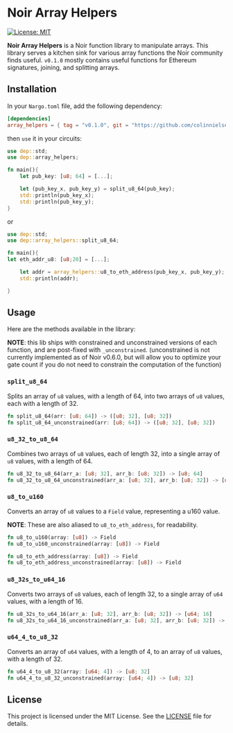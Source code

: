 # Noir Array Helpers

[![License: MIT](https://img.shields.io/badge/License-MIT-yellow.svg)](https://opensource.org/licenses/MIT)

**Noir Array Helpers** is a Noir function library to manipulate arrays. This library serves a kitchen sink for various array functions the Noir community finds useful. `v0.1.0` mostly contains useful functions for Ethereum signatures, joining, and splitting arrays.

## Installation

In your `Nargo.toml` file, add the following dependency:

```toml
[dependencies]
array_helpers = { tag = "v0.1.0", git = "https://github.com/colinnielsen/noir-array-helpers" }
```

then `use` it in your circuits:

```rust
use dep::std;
use dep::array_helpers;

fn main(){
    let pub_key: [u8; 64] = [...];

    let (pub_key_x, pub_key_y) = split_u8_64(pub_key);
    std::println(pub_key_x);
    std::println(pub_key_y);
}
```

or

```rust
use dep::std;
use dep::array_helpers::split_u8_64;

fn main(){
let eth_addr_u8: [u8;20] = [...];

    let addr = array_helpers::u8_to_eth_address(pub_key_x, pub_key_y);
    std::println(addr);

}

```

## Usage

Here are the methods available in the library:

**NOTE**: this lib ships with constrained and unconstrained versions of each function, and are post-fixed with `_unconstrained`. (unconstrained is not currently implemented as of Noir v0.6.0, but will allow you to optimize your gate count if you do not need to constrain the computation of the function)

### `split_u8_64`

Splits an array of `u8` values, with a length of 64, into two arrays of `u8` values, each with a length of 32.

```rust
fn split_u8_64(arr: [u8; 64]) -> ([u8; 32], [u8; 32])
fn split_u8_64_unconstrained(arr: [u8; 64]) -> ([u8; 32], [u8; 32])
```

### `u8_32_to_u8_64`

Combines two arrays of `u8` values, each of length 32, into a single array of `u8` values, with a length of 64.

```rust
fn u8_32_to_u8_64(arr_a: [u8; 32], arr_b: [u8; 32]) -> [u8; 64]
fn u8_32_to_u8_64_unconstrained(arr_a: [u8; 32], arr_b: [u8; 32]) -> [u8; 64]
```

### `u8_to_u160`

Converts an array of `u8` values to a `Field` value, representing a u160 value.

**NOTE**: These are also aliased to `u8_to_eth_address`, for readability.

```rust
fn u8_to_u160(array: [u8]) -> Field
fn u8_to_u160_unconstrained(array: [u8]) -> Field

fn u8_to_eth_address(array: [u8]) -> Field
fn u8_to_eth_address_unconstrained(array: [u8]) -> Field
```

### `u8_32s_to_u64_16`

Converts two arrays of `u8` values, each of length 32, to a single array of `u64` values, with a length of 16.

```rust
fn u8_32s_to_u64_16(arr_a: [u8; 32], arr_b: [u8; 32]) -> [u64; 16]
fn u8_32s_to_u64_16_unconstrained(arr_a: [u8; 32], arr_b: [u8; 32]) -> [u64; 16]
```

### `u64_4_to_u8_32`

Converts an array of `u64` values, with a length of 4, to an array of `u8` values, with a length of 32.

```rust
fn u64_4_to_u8_32(array: [u64; 4]) -> [u8; 32]
fn u64_4_to_u8_32_unconstrained(array: [u64; 4]) -> [u8; 32]
```

## License

This project is licensed under the MIT License. See the [LICENSE](https://github.com/colinnielsen/noir-array-helpers/blob/main/LICENSE) file for details.
